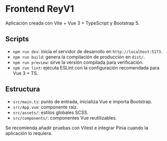 # Frontend ReyV1

Aplicación creada con Vite + Vue 3 + TypeScript y Bootstrap 5.

## Scripts

- `npm run dev`: inicia el servidor de desarrollo en `http://localhost:5173`.
- `npm run build`: genera la compilación de producción en `dist/`.
- `npm run preview`: sirve la versión compilada para verificación.
- `npm run lint`: ejecuta ESLint con la configuración recomendada para Vue 3 + TS.

## Estructura

- `src/main.ts`: punto de entrada, inicializa Vue e importa Bootstrap.
- `src/App.vue`: componente raíz.
- `src/assets/`: estilos globales SCSS.
- `src/components/`: componentes Vue reutilizables.

Se recomienda añadir pruebas con Vitest e integrar Pinia cuando la aplicación lo requiera.
